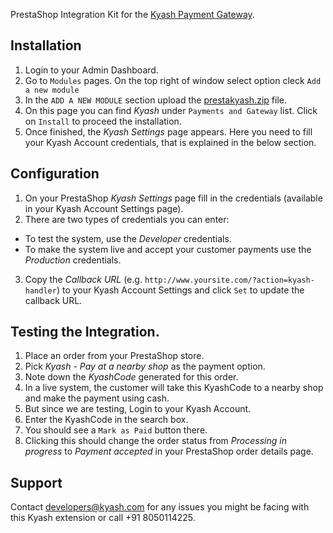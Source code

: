 PrestaShop Integration Kit for the [Kyash Payment Gateway](http://www.kyash.com/).

## Installation
1. Login to your Admin Dashboard.
2. Go to `Modules` pages. On the top right of window select option cleck `Add a new module`
3. In the `ADD A NEW MODULE` section upload the [prestakyash.zip](https://github.com/Gubbi/prestakyash/archive/v1.0.zip) file.
4. On this page you can find *Kyash* under `Payments and Gateway` list. Click on `Install` to proceed the installation.
5. Once finished, the *Kyash Settings* page appears. Here you need to fill your Kyash Account credentials, that is explained in the below section.

## Configuration
1. On your PrestaShop *Kyash Settings* page fill in the credentials (available in your Kyash Account Settings page).
2. There are two types of credentials you can enter: 
  - To test the system, use the *Developer* credentials.
  - To make the system live and accept your customer payments use the *Production* credentials.
3. Copy the *Callback URL* (e.g. `http://www.yoursite.com/?action=kyash-handler`) to your Kyash Account Settings and click `Set` to update the callback URL.

## Testing the Integration.
1. Place an order from your PrestaShop store.
2. Pick *Kyash - Pay at a nearby shop* as the payment option.
3. Note down the *KyashCode* generated for this order.
4. In a live system, the customer will take this KyashCode to a nearby shop and make the payment using cash.
5. But since we are testing, Login to your Kyash Account.
6. Enter the KyashCode in the search box.
7. You should see a `Mark as Paid` button there.
8. Clicking this should change the order status from *Processing in progress* to *Payment accepted* in your PrestaShop order details page.

## Support
Contact developers@kyash.com for any issues you might be facing with this Kyash extension or call +91 8050114225.
